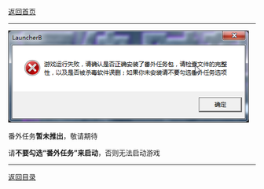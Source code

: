 
[返回首页](/index.md)

***

![](./Extra-mission.png)

番外任务**暂未推出**，敬请期待

请**不要勾选“番外任务”来启动**，否则无法启动游戏





***

[返回目录](/QuestionNAnswer/index.md)

